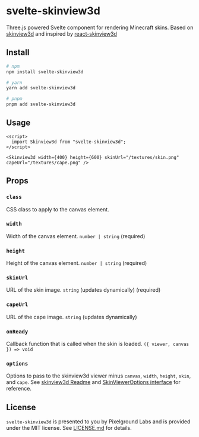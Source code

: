 # svelte-skinview3d

Three.js powered Svelte component for rendering Minecraft skins. Based on [skinview3d](https://github.com/bs-community/skinview3d) and inspired by [react-skinview3d](https://github.com/Hacksore/react-skinview3d)

## Install

```bash
# npm
npm install svelte-skinview3d

# yarn
yarn add svelte-skinview3d

# pnpm
pnpm add svelte-skinview3d
```

## Usage

```svelte
<script>
  import Skinview3d from "svelte-skinview3d";
</script>

<Skinview3d width={400} height={600} skinUrl="/textures/skin.png" capeUrl="/textures/cape.png" />
```

## Props

### `class`

CSS class to apply to the canvas element.

### `width`

Width of the canvas element. `number | string` (required)

### `height`

Height of the canvas element. `number | string` (required)

### `skinUrl`

URL of the skin image. `string` (updates dynamically) (required)

### `capeUrl`

URL of the cape image. `string` (updates dynamically)

### `onReady`

Callback function that is called when the skin is loaded. `({ viewer, canvas }) => void`

### `options`

Options to pass to the skinview3d viewer minus `canvas`, `width`, `height`, `skin`, and `cape`. See [skinview3d Readme](https://github.com/bs-community/skinview3d#skinview3d) and [SkinViewerOptions interface](https://github.com/bs-community/skinview3d/blob/master/src/viewer.ts#L75-L223) for reference.

## License

`svelte-skinview3d` is presented to you by Pixelground Labs and is provided under the MIT license. See [LICENSE.md](LICENSE.md) for details.
